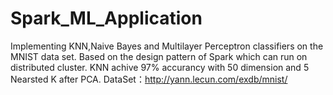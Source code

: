 # Spark_ML_Application
Implementing KNN,Naive Bayes and Multilayer Perceptron classifiers on the MNIST data set.
Based on the design pattern of Spark which can run on distributed cluster.
KNN achive 97% accurancy with 50 dimension and 5 Nearsted K after PCA.
DataSet：http://yann.lecun.com/exdb/mnist/
